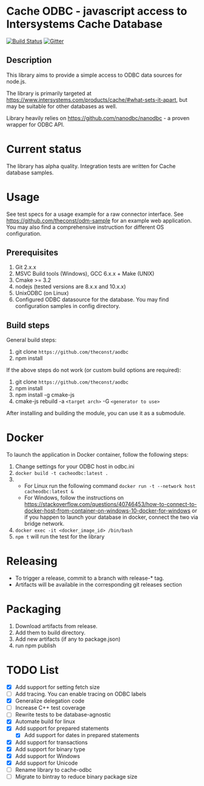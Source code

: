 # Cache ODBC - javascript access to Intersystems Cache Database
[![Build Status](https://travis-ci.org/theconst/aodbc.svg?branch=master)](https://travis-ci.org/theconst/aodbc)
[![Gitter](https://img.shields.io/badge/chat-on%20telegram-blue.svg)](https://t.me/joinchat/Gz93rA721sUqpZRiKtAEPA)

## Description
This library aims to provide a simple access to ODBC data sources for node.js.

The library is primarily targeted at https://www.intersystems.com/products/cache/#what-sets-it-apart,
but may be suitable for other databases as well.

Library heavily relies on https://github.com/nanodbc/nanodbc - a proven wrapper for ODBC API.

# Current status

The library has alpha quality.
Integration tests are written for Cache database samples.

# Usage

See test specs for a usage example for a raw connector interface.
See https://github.com/theconst/odm-sample for an example web application.
You may also find a comprehensive instruction for different OS configuration.

## Prerequisites

1. Git 2.x.x
1. MSVC Build tools (Windows), GCC 6.x.x + Make (UNIX)
1. Cmake >= 3.2
1. nodejs (tested versions are 8.x.x and 10.x.x)
1. UnixODBC (on Linux)
1. Configured ODBC datasource for the database. You may find configuration samples in config directory.

## Build steps

General build steps:

1. git clone `https://github.com/theconst/aodbc`
1. npm install

If the above steps do not work (or custom build options are required):

1. git clone `https://github.com/theconst/aodbc`
1. npm install
1. npm install -g cmake-js
1. cmake-js rebuild -a `<target arch>` -G `<generator to use>`

After installing and building the module, you can use it as a submodule.

# Docker
To launch the application in Docker container, follow the following steps:

1. Change settings for your ODBC host in odbc.ini
1. `docker build -t cacheodbc:latest .`
1. 
    - For Linux run the following command
    `docker run -t --network host cacheodbc:latest &`
    - For Windows, follow the instructions on https://stackoverflow.com/questions/40746453/how-to-connect-to-docker-host-from-container-on-windows-10-docker-for-windows or if you happen to launch your database in docker, connect the two via bridge network.
1. `docker exec -it <docker_image_id> /bin/bash`
1. `npm t` will run the test for the library

# Releasing

- To trigger a release, commit to a branch with release-* tag.
- Artifacts will be available in the corresponding git releases section

# Packaging

1. Download artifacts from release.
1. Add them to build directory.
1. Add new artifacts (if any to package.json)
1. run npm publish

# TODO List

- [x] Add support for setting fetch size
- [ ] Add tracing. You can enable tracing on ODBC labels
- [x] Generalize delegation code
- [ ] Increase C++ test coverage
- [ ] Rewrite tests to be database-agnostic
- [x] Automate build for linux
- [x] Add support for prepared statements
    - [x] Add support for dates in prepared statements 
- [x] Add support for transactions
- [x] Add support for binary type
- [x] Add support for Windows
- [x] Add support for Unicode
- [ ] Rename library to cache-odbc
- [ ] Migrate to bintray to reduce binary package size
